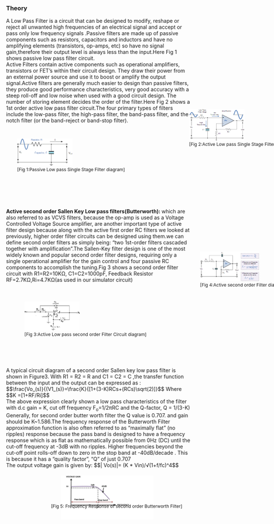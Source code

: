 ### Theory
<div>
A Low Pass Filter is a circuit that can be designed to modify, reshape or reject all unwanted high frequencies of an electrical signal and accept or pass only low frequency signals .Passive filters are made up of passive components such as resistors, capacitors and inductors and have no amplifying elements (transistors, op-amps, etc) so have no signal gain,therefore their output level is always less than the input.Here Fig 1 shows passive low pass filter circuit.</br>
Active Filters contain active components such as operational amplifiers, transistors or FET’s within their circuit design. They draw their power from an external power source and use it to boost or amplify the output signal.Active filters are generally much easier to design than passive filters, they produce good performance characteristics, very good accuracy with a steep roll-off and low noise when used with a good circuit design.
The number of storing element decides the order of the filter.Here Fig 2 shows a 1st order active low pass filter circuit.The four primary types of filters include the low-pass filter, the high-pass filter, the band-pass filter, and the notch filter (or the band-reject or band-stop filter).<br/>
<img alt="" src="images/fil5.gif" style="width:30%;height:30%;position:relative;top:40px;left:30px;">
<br><figcaption style="position:relative;top:40px;left:30px;font-size:12px;">
[Fig 1:Passive Low pass Single Stage Filter diagram]</figcaption>
<br><img alt="" src="images/filter-fil20.gif" style="width:30%;height:30%;position:relative;top:-150px;left:500px;">
<br><figcaption style="position:relative;top:-150px;left:500px;font-size:12px;">[Fig 2:Active Low pass Single Stage Filter diagram]</figcaption></br>
<b>Active second order Sallen Key Low pass filters(Butterworth): </b>which are also referred to as VCVS filters, because the op-amp is used as a Voltage Controlled Voltage Source amplifier, are another important type of active filter design because along with the active first order RC filters we looked at previously, 
higher order filter circuits can be designed using them.we can define second order filters as simply being: “two 1st-order filters cascaded together with amplification”.The Sallen-Key filter design is one of the most widely known and popular second order filter designs, requiring only a single operational amplifier for the gain control and four passive RC components to accomplish the tuning.Fig 3 shows a second order filter circuit with R1=R2=10KΩ, C1=C2=1000pF, Feedback Resistor RF=2.7KΩ,Ri=4.7KΩ(as used in our simulator circuit)</br> 
<img style="width:30%;height:30%;text-align:center;position:relative;top:50px;left:50px;" src="images/2ndorder.png">
<br><figcaption style="position:relative;top:50px;left:50px;font-size:12px;">[Fig 3:Active Low pass second order Filter Circuit diagram]</figcaption></br>
<img style="width:30%;height:30%;text-align:center;width:32%;height:32%;position:relative;top:-200px;left:530px;" src="images/filter-opamp77.gif">
<br><figcaption style="position:relative;top:-200px;left:530px;font-size:12px;">[Fig 4:Active second order Filter diagram ,Gain,Cutoff Frequency]</figcaption></br>
A typical circuit diagram of a second order Sallen key low pass filter is shown in Figure3. With R1 = R2 = R and C1 = C2 = C ,the transfer function between the input and the output can be expressed as :</br>
$$\frac{Vo_(s)}{(V1_(s)}=\frac{K}{[1+(3-K)RCs+(RCs)\sqrt(2)]}$$
Where $$K =[1+RF/Ri]$$</br>
The above expression clearly shown a low pass characteristics of the filter with
d.c gain = K, cut off frequency F<sub>o</sub>=1/2πRC and the Q-factor, Q = 1/(3-K)
</br>
Generally, for second order butter worth filter the Q value is 0.707. and gain should be K~1.586.The frequency response of the Butterworth Filter approximation function is also often referred to as “maximally flat” (no ripples) response because the pass band is designed to have a frequency response which is as flat as mathematically possible from 0Hz (DC) until the cut-off frequency at -3dB with no ripples. Higher frequencies beyond the cut-off point rolls-off down to zero in the stop band at -40dB/decade .
This is because it has a “quality factor”, “Q” of just 0.707</br>The output voltage gain is given by:
$$| Vo(s)|= (K * Vin)/√(1+f/fc)^4$$							
<br><img style="width:50%;height:50%;text-align:center;position:relative;top:20px;left:150px;" src="images/freq.jpg">
<br/><br><br><figcaption style="text-align:center;position:relative;top:-60px;left:50px;font-size:12px;">[Fig 5: Frequency Response of second order Butterworth Filter]</figcaption>
                     </p>					
                     </div>